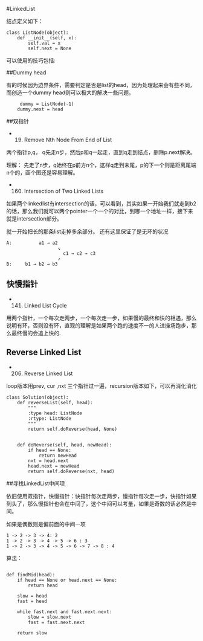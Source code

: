 #LinkedList

结点定义如下：

	class ListNode(object):
	    def __init__(self, x):
	        self.val = x
	        self.next = None


可以使用的技巧包括:


##Dummy head

有的时候因为边界条件，需要判定是否是list的head，因为处理起来会有些不同，而创造一个dummy head则可以极大的解决一些问题。

	     dummy = ListNode(-1)
        dummy.next = head

##双指针

- 19. Remove Nth Node From End of List

两个指针p,q， q先走n步，然后p和q一起走，直到q走到结点，删除p.next解决。

理解： 先走了n步，q始终在p前方n个，这样q走到末尾，p的下一个则是距离尾端n个的，画个图还是容易理解。


- 160. Intersection of Two Linked Lists

如果两个linkedlist有intersection的话，可以看到，其实如果一开始我们就走到b2的话，那么我们就可以两个pointer一个一个的对比，到哪一个地址一样，接下来就是intersection部分。

就一开始把长的那条list走掉多余部分。
还有这里保证了是无环的状况



```
A:          a1 → a2
                   ↘
                     c1 → c2 → c3
                   ↗            
B:     b1 → b2 → b3
```


## 快慢指针

- 141. Linked List Cycle

用两个指针，一个每次走两步，一个每次走一步，如果慢的最终和快的相遇，那么说明有环，否则没有环，直观的理解是如果两个跑的速度不一的人进操场跑步，那么最终慢的会追上快的.



## Reverse Linked List

- 206. Reverse Linked List

loop版本用prev, cur ,nxt 三个指针过一遍，recursion版本如下，可以再消化消化

```
class Solution(object):
    def reverseList(self, head):
        """
        :type head: ListNode
        :rtype: ListNode
        """
        return self.doReverse(head, None)
        
        
    def doReverse(self, head, newHead):
        if head == None:
            return newHead
        nxt = head.next
        head.next = newHead
        return self.doReverse(nxt, head)
```


##寻找LinkedList中间项

依旧使用双指针，快慢指针：快指针每次走两步，慢指针每次走一步，快指针如果到头了，那么慢指针也会在中间了，这个中间可以考量，如果是奇数的话必然是中间。

如果是偶数则是偏前面的中间一项

```
1 -> 2 -> 3 -> 4: 2 
1 -> 2 -> 3 -> 4 -> 5 -> 6 : 3
1 -> 2 -> 3 -> 4 -> 5 -> 6 -> 7 -> 8 : 4

```

算法：

```

def findMid(head):
    if head == None or head.next == None:
        return head

    slow = head
    fast = head

    while fast.next and fast.next.next:
        slow = slow.next
        fast = fast.next.next
        
    return slow
```






